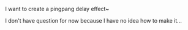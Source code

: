 I want to create a pingpang delay effect~

I don't have question for now because I have no idea how to make it...
